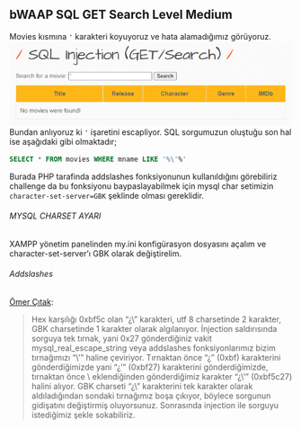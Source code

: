 ## bWAAP SQL GET Search Level Medium
Movies kısmına `'` karakteri koyuyoruz ve hata alamadığımız görüyoruz.
![](images/first.png)
Bundan anlıyoruz ki `'` işaretini escapliyor. SQL sorgumuzun oluştuğu son hal ise aşağıdaki gibi olmaktadır;
```SQL
SELECT * FROM movies WHERE mname LIKE '%\'%'
```
Burada PHP tarafinda addslashes fonksiyonunun kullanıldığını görebiliriz challenge da bu fonksiyonu baypaslayabilmek için mysql char setimizin `character-set-server=GBK` şeklinde olması gereklidir.

###### MYSQL CHARSET AYARI

XAMPP yönetim panelinden my.ini konfigürasyon dosyasını açalım ve character-set-server’ı GBK olarak değiştirelim.

###### Addslashes

[Ömer Çıtak](https://omercitak.com/):
>Hex karşılığı 0xbf5c olan “¿\” karakteri, utf 8 charsetinde 2 karakter, GBK charsetinde 1 karakter olarak algılanıyor. İnjection saldırısında sorguya tek tırnak, yani 0x27 gönderdiğiniz vakit mysql_real_escape_string veya addslashes fonksiyonlarımız bizim tırnağımızı “\’” haline çeviriyor. Tırnaktan önce “¿” (0xbf) karakterini gönderdiğimizde yani “¿’” (0xbf27) karakterini gönderdiğimizde, tırnaktan önce \ eklendiğinden gönderdiğimiz karakter “¿\’” (0xbf5c27) halini alıyor. GBK charseti “¿\” karakterini tek karakter olarak aldıladığından sondaki tırnağımız boşa çıkıyor, böylece sorgunun gidişatını değiştirmiş oluyorsunuz. Sonrasında injection ile sorguyu istediğimiz şekle sokabiliriz.
